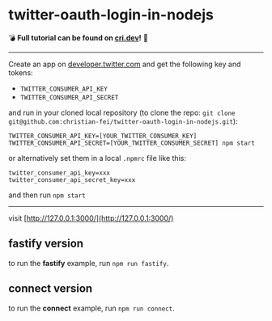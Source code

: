 # twitter-oauth-login-in-nodejs

💣 **Full tutorial can be found on [cri.dev](https://cri.dev/posts/2020-03-05-Twitter-OAuth-Login-by-example-with-Node.js/)!** 🚀

---

Create an app on [developer.twitter.com](https://developer.twitter.com/en/apps) and get the following key and tokens:

- `TWITTER_CONSUMER_API_KEY`
- `TWITTER_CONSUMER_API_SECRET`

and run in your cloned local repository (to clone the repo: `git clone git@github.com:christian-fei/twitter-oauth-login-in-nodejs.git`):

```
TWITTER_CONSUMER_API_KEY=[YOUR_TWITTER_CONSUMER_KEY] TWITTER_CONSUMER_API_SECRET=[YOUR_TWITTER_CONSUMER_SECRET] npm start
```

or alternatively set them in a local `.npmrc` file like this:

```
twitter_consumer_api_key=xxx
twitter_consumer_api_secret_key=xxx
```

and then run `npm start`

---

visit [http://127.0.0.1:3000/](http://127.0.0.1:3000/)

## fastify version

to run the **fastify** example, run `npm run fastify`.

## connect version

to run the **connect** example, run `npm run connect`.

